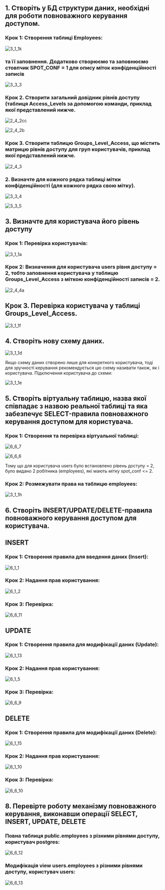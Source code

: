## 1. Створіть у БД структури даних, необхідні для роботи повноважного керування доступом.

### Крок 1: Створення таблиці Employees:

![3_1_1k](https://user-images.githubusercontent.com/120367818/213044169-217dccdb-4f66-4bca-aafa-abf01fd4a25b.png)


### та її заповнення. Додатково створюємо та заповнюємо стовпчик SPOT_CONF = 1 для опису міток конфіденційності записів


![3_3_3](https://user-images.githubusercontent.com/120367818/213048479-327b60b6-c838-4417-87bf-086e7a6a00bd.png)


### Крок 2. Створити загальний довідник рівнів доступу (таблиця Access_Levels за допомогою команди, приклад якої представлений нижче.


![2_4_2cc](https://user-images.githubusercontent.com/120367818/213038813-c8996beb-1803-4b3c-a5bd-b75d6b57d80c.png)

![2_4_2b](https://user-images.githubusercontent.com/120367818/213038266-b3fb9030-7e29-4901-9420-d119e54de9f1.png)

### Крок 3. Створити таблицю Groups_Level_Access, що містить матрицю рівнів доступу для груп користувачів, приклад якої представлений нижче.

![2_4_3](https://user-images.githubusercontent.com/120367818/212746000-3aa02450-ed16-4c3e-89c3-008f33d84cc6.png)

### 2. Визначте для кожного рядка таблиці мітки конфіденційності (для кожного рядка свою мітку).

![3_3_4](https://user-images.githubusercontent.com/120367818/213051556-404694b2-8096-4560-b312-ba7046af0210.png)

![3_3_5](https://user-images.githubusercontent.com/120367818/213051965-a91f4eef-9688-4e7e-aea6-909f0f74cbd1.png)

## 3. Визначте для користувача його рівень доступу

### Крок 1: Перевірка користувачів:

![3_1_1a](https://user-images.githubusercontent.com/120367818/212753780-9e77d1b0-3b05-4651-afde-9981b5f8bdbb.png)

### Крок 2: Визначення для користувача users рівня доступу = 2, тобто заповнення користувача у таблицю Groups_Level_Access з міткою конфіденційності записів = 2. 

![2_4_4a](https://user-images.githubusercontent.com/120367818/212754174-f584af4a-b2f2-4370-a0a3-d0b51bb0e28a.png)

## Крок 3. Перевірка користувача у таблиці Groups_Level_Access.

![3_1_1f](https://user-images.githubusercontent.com/120367818/212758089-45b5bd94-b2c8-4f93-b671-8efd3dd48a49.png)

## 4. Створіть нову схему даних.

![3_1_1d](https://user-images.githubusercontent.com/120367818/212755587-88a7b08c-88ea-4276-be98-43e19d1d3773.png)

Якщо схему даних створено лише для конкретного користувача, тоді для зручності керування рекомендується цю схему називати також, як і користувача.
Підключення користувача до схеми: 

![3_1_1e](https://user-images.githubusercontent.com/120367818/212756174-9014aca9-a9e0-467a-b4c2-147683a800cc.png)

## 5. Створіть віртуальну таблицю, назва якої співпадає з назвою реальної таблиці та яка забезпечує SELECT-правила повноважного керування доступом для користувача.

### Крок 1: Створення та перевірка віртуальної таблиці:


![6_6_7](https://user-images.githubusercontent.com/120367818/213053572-a0e31691-5f61-4ae0-baf9-94dddc9dcc0a.png)

![6_6_6](https://user-images.githubusercontent.com/120367818/213053593-5a93aa71-5300-4a2f-aed9-fdb9eb390f9d.png)


Тому що для користувача users було встановлено рівень доступу = 2, було видано 2 робітника (employees), які мають мітку spot_conf <= 2. 

### Крок 2: Розмежувати права на таблицю employees:

![3_1_1h](https://user-images.githubusercontent.com/120367818/212760964-c0ced864-ef64-4939-9dbd-336ad8c95c7c.png)

## 6. Створіть INSERT/UPDATE/DELETE-правила повноважного керування доступом для користувача.

## INSERT

### Крок 1: Створення правила для введення даних (Insert):

![6_1_1](https://user-images.githubusercontent.com/120367818/213029234-877829a0-8c93-4955-8b76-e16fe59a5a10.png)

### Крок 2: Надання прав користування: 

![6_1_2](https://user-images.githubusercontent.com/120367818/213010811-a2ab388e-cfd0-4e47-818a-821cebc5d429.png)

### Крок 3: Перевірка: 

![6_6_11](https://user-images.githubusercontent.com/120367818/213059903-6f7bb6b3-ae7d-4b8a-8eb9-70eb24eec869.png)

## UPDATE

### Крок 1: Створення правила для модифікації даних (Update):

![6_1_13](https://user-images.githubusercontent.com/120367818/213031567-649dcbde-4b00-4b6b-b13c-7f8047934c52.png)

### Крок 2: Надання прав користування: 

![6_1_5](https://user-images.githubusercontent.com/120367818/213015618-e470ee9f-f8e1-49d3-8707-60b520a2f374.png)

### Крок 3: Перевірка: 

![6_6_9](https://user-images.githubusercontent.com/120367818/213055320-58228bd9-fee2-4d1f-beca-20bb6edb211a.png)

## DELETE

### Крок 1: Створення правила для модифікації даних (Delete):

![6_1_15](https://user-images.githubusercontent.com/120367818/213034420-dec556ec-3c5e-49e7-a676-d40b1c188b76.png)

### Крок 2: Надання прав користування: 

![6_1_10](https://user-images.githubusercontent.com/120367818/213022062-9932f701-b947-4e4e-a6ec-8fa0ab32924f.png)

### Крок 3: Перевірка: 

![6_6_10](https://user-images.githubusercontent.com/120367818/213059385-49ea5b23-8d58-4321-86c1-abde4b7fb01b.png)

## 8. Перевірте роботу механізму повноважного керування, виконавши операції SELECT, INSERT, UPDATE, DELETE

### Повна таблиця public.employees з різними рівнями доступу, користувач postgres: 

![6_6_12](https://user-images.githubusercontent.com/120367818/213062942-2dddc89d-575b-444d-8417-e84de1e30649.png)

### Модифікація view users.employees з різними рівнями доступу, користувач users:

![6_6_13](https://user-images.githubusercontent.com/120367818/213064502-ae50de34-ac9f-4222-9ada-a8d9625cac01.png)

